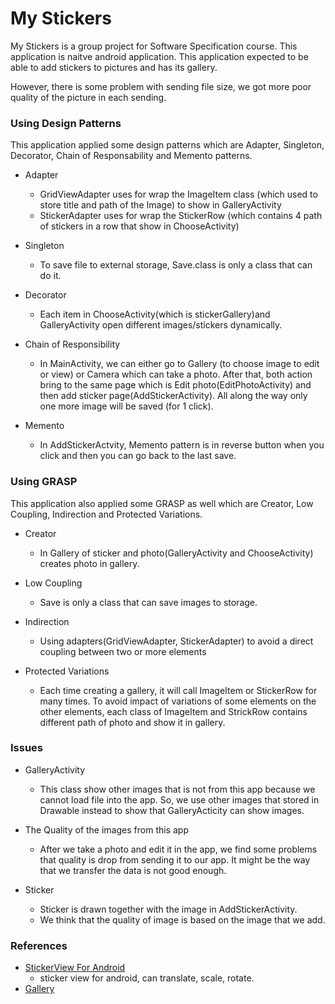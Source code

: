 # My Stickers
My Stickers is a group project for Software Specification course. This application is naitve android application. This application expected to be able to add stickers to pictures and has its gallery. 

However, there is some problem with sending file size, we got more poor quality of the picture in each sending.  

### Using Design Patterns
This application applied some design patterns which are Adapter, Singleton, Decorator, Chain of Responsability and Memento patterns.

- Adapter
    - GridViewAdapter uses for wrap the ImageItem class (which used to store title and path of the Image) to show in GalleryActivity
    - StickerAdapter uses for wrap the StickerRow (which contains 4 path of stickers in a row that show in ChooseActivity)
- Singleton
    - To save file to external storage, Save.class is only a class that can do it.

- Decorator
    - Each item in ChooseActivity(which is stickerGallery)and GalleryActivity open different images/stickers dynamically.

- Chain of Responsibility
    - In MainActivity, we can either go to Gallery (to choose image to edit or view) or Camera which can take a photo. After that, both action bring to the same page which is Edit photo(EditPhotoActivity) and then add sticker page(AddStickerActivity). All along the way only one more image will be saved (for 1 click). 

- Memento
    - In AddStickerActvity, Memento pattern is in reverse button when you click and then you can go back to the last save.
    
### Using GRASP
This application also applied some GRASP as well which are Creator, Low Coupling, Indirection and Protected Variations.
- Creator
    - In Gallery of sticker and photo(GalleryActivity and ChooseActivity) creates photo in gallery.

- Low Coupling
    - Save is only a class that can save images to storage.

- Indirection
    - Using adapters(GridViewAdapter, StickerAdapter) to avoid a direct coupling between two or more elements

- Protected Variations
    - Each time creating a gallery, it will call ImageItem or StickerRow for many times. To avoid impact of variations of some
elements on the other elements, each class of ImageItem and StrickRow contains different path of photo and show it in gallery.

### Issues
- GalleryActivity 
    - This class show other images that is not from this app because we cannot load file into the app. So, we use other images that stored in Drawable instead to show that GalleryActicity can show images.

- The Quality of the images from this app
    - After we take a photo and edit it in the app, we find some problems that quality is drop from sending it to our app. It might be the way that we transfer the data is not good enough.

- Sticker
    - Sticker is drawn together with the image in AddStickerActivity.
    - We think that the quality of image is based on the image that we add.

### References
- [StickerView For Android](https://github.com/sangmingming/StickerView)
    - sticker view for android, can translate, scale, rotate.
- [Gallery](https://mycodeandlife.wordpress.com/2012/09/06/a-cool-photo-gallery/) 
